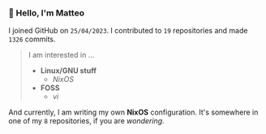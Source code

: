 ### 👋 Hello, I'm Matteo

I joined GitHub on `25/04/2023`.
I contributed to `19` repositories and made `1326` commits.

> I am interested in ...
> 
> - **Linux/GNU stuff**
>     - *NixOS*
> - **FOSS**
>   - *vi*

And currently, I am writing my own **NixOS** configuration. It's somewhere in one of my `8` repositories, if you are *wondering*.
